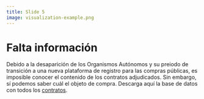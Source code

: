 ```yaml
---
title: Slide 5
image: visualization-example.png
---
```


# Falta información
Debido a la desaparición de los Organismos Autónomos y su preiodo de transición a una nueva plataforma de registro para las compras públicas, es imposible conocer el contenido de los contratos adjudicados. Sin embargo, sí podemos saber cuál el objeto de compra. Descarga aquí la base de datos con todos los [contratos](https://share.mayfirst.org/s/7ojpx5jCGwPQcnc).
